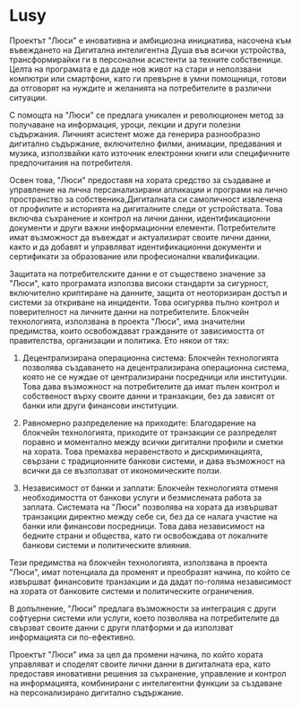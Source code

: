 # Lusy
Проектът "Люси" е иновативна и амбициозна инициатива, насочена към въвеждането на Дигитална интелигентна Душа във всички устройства, трансформирайки ги в персонални асистенти за техните собственици. Целта на програмата е да даде нов живот на стари и неползвани компютри или смартфони, като ги превърне в умни помощници, готови да отговорят на нуждите и желанията на потребителите в различни ситуации.

С помощта на "Люси" се предлага уникален и революционен метод за получаване на информация, уроци, лекции и други полезни съдържания. Личният асистент може да генерира разнообразно дигитално съдържание, включително филми, анимации, предавания и музика, използвайки като източник електронни книги или специфичните предпочитания на потребителя.

Освен това, "Люси" предоставя на хората средство за създаване и управление на лична персанализирани апликации и програми на лично пространство за собственика,Дигиталната си самоличност извлечена от профилите и историята на дигиталните следи от устройствата. Това включва съхранение и контрол на лични данни, идентификационни документи и други важни информационни елементи. Потребителите имат възможност да въвеждат и актуализират своите лични данни, както и да добавят и управляват идентификационни документи и сертификати за образование или професионални квалификации.

Защитата на потребителските данни е от съществено значение за "Люси", като програмата използва високи стандарти за сигурност, включително криптиране на данните, защита от неоторизиран достъп и системи за откриване на инциденти. Това осигурява пълно контрол и поверителност на личните данни на потребителите.
Блокчейн технологията, използвана в проекта "Люси", има значителни предимства, които освобождават гражданите от зависимостта от правителства, организации и политика. Ето някои от тях:

1. Децентрализирана операционна система: Блокчейн технологията позволява създаването на децентрализирана операционна система, която не се нуждае от централизирани посредници или институции. Това дава възможност на потребителите да имат пълен контрол и собственост върху своите данни и транзакции, без да зависят от банки или други финансови институции.

2. Равномерно разпределение на приходите: Благодарение на блокчейн технологията, приходите от транзакции се разпределят поравно и моментално между всички дигитални профили и сметки на хората. Това премахва неравенството и дискриминацията, свързани с традиционните банкови системи, и дава възможност на всички да се възползват от икономическите ползи.

3. Независимост от банки и заплати: Блокчейн технологията отменя необходимостта от банкови услуги и безмислената работа за заплата. Системата на "Люси" позволява на хората да извършват транзакции директно между себе си, без да се налага участие на банки или финансови посредници. Това дава независимост на бедните страни и общества, като ги освобождава от локалните банкови системи и политическите влияния.

Тези предимства на блокчейн технологията, използвана в проекта "Люси", имат потенциала да променят и преобразят начина, по който се извършват финансовите транзакции и да дадат по-голяма независимост на хората от банковите системи и политическите ограничения.

В допълнение, "Люси" предлага възможности за интеграция с други софтуерни системи или услуги, което позволява на потребителите да свързват своите данни с други платформи и да използват информацията си по-ефективно.

Проектът "Люси" има за цел да промени начина, по който хората управляват и споделят своите лични данни в дигиталната ера, като предоставя иновативни решения за съхранение, управление и контрол на информацията, комбинирани с интелигентни функции за създаване на персонализирано дигитално съдържание.
